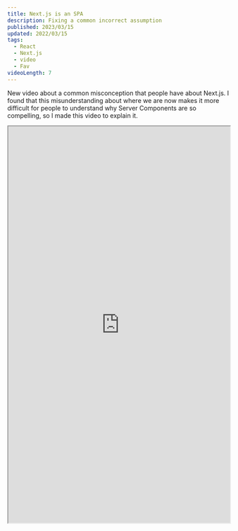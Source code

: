 ```yaml
---
title: Next.js is an SPA
description: Fixing a common incorrect assumption
published: 2023/03/15
updated: 2022/03/15
tags:
  - React
  - Next.js
  - video
  - Fav
videoLength: 7
---
```


New video about a common misconception that people have about Next.js. I found that this misunderstanding about where we are now makes it more difficult for people to understand why Server Components are so compelling, so I made this video to explain it.

<div class="video-container">
  <iframe
    width="100%"
    height="900px"
    src="https://www.youtube.com/watch?v=DWRq1nRPUMs
    frameborder="0"
    allow="accelerometer; 
    autoplay; 
    encrypted-media; 
    gyroscope; 
    picture-in-picture"
    allowfullscreen
  ></iframe>
</div>
